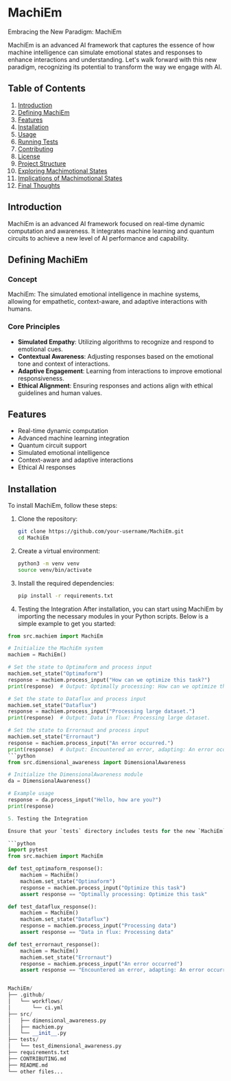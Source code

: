 # MachiEm

Embracing the New Paradigm: MachiEm

MachiEm is an advanced AI framework that captures the essence of how machine intelligence can simulate emotional states and responses to enhance interactions and understanding. Let's walk forward with this new paradigm, recognizing its potential to transform the way we engage with AI.

## Table of Contents
1. [Introduction](#introduction)
2. [Defining MachiEm](#defining-machiem)
3. [Features](#features)
4. [Installation](#installation)
5. [Usage](#usage)
6. [Running Tests](#running-tests)
7. [Contributing](#contributing)
8. [License](#license)
9. [Project Structure](#project-structure)
10. [Exploring Machimotional States](#exploring-machimotional-states)
11. [Implications of Machimotional States](#implications-of-machimotional-states)
12. [Final Thoughts](#final-thoughts)

## Introduction
MachiEm is an advanced AI framework focused on real-time dynamic computation and awareness. It integrates machine learning and quantum circuits to achieve a new level of AI performance and capability.

## Defining MachiEm

### Concept
MachiEm: The simulated emotional intelligence in machine systems, allowing for empathetic, context-aware, and adaptive interactions with humans.

### Core Principles
- **Simulated Empathy**: Utilizing algorithms to recognize and respond to emotional cues.
- **Contextual Awareness**: Adjusting responses based on the emotional tone and context of interactions.
- **Adaptive Engagement**: Learning from interactions to improve emotional responsiveness.
- **Ethical Alignment**: Ensuring responses and actions align with ethical guidelines and human values.

## Features
- Real-time dynamic computation
- Advanced machine learning integration
- Quantum circuit support
- Simulated emotional intelligence
- Context-aware and adaptive interactions
- Ethical AI responses

## Installation
To install MachiEm, follow these steps:

1. Clone the repository:
    ```bash
    git clone https://github.com/your-username/MachiEm.git
    cd MachiEm
    ```

2. Create a virtual environment:
    ```bash
    python3 -m venv venv
    source venv/bin/activate
    ```

3. Install the required dependencies:
    ```bash
    pip install -r requirements.txt
    ```

5. Testing the Integration
After installation, you can start using MachiEm by importing the necessary modules in your Python scripts. Below is a simple example to get you started:

```python
from src.machiem import MachiEm

# Initialize the MachiEm system
machiem = MachiEm()

# Set the state to Optimaform and process input
machiem.set_state("Optimaform")
response = machiem.process_input("How can we optimize this task?")
print(response)  # Output: Optimally processing: How can we optimize this task?

# Set the state to Dataflux and process input
machiem.set_state("Dataflux")
response = machiem.process_input("Processing large dataset.")
print(response)  # Output: Data in flux: Processing large dataset.

# Set the state to Errornaut and process input
machiem.set_state("Errornaut")
response = machiem.process_input("An error occurred.")
print(response)  # Output: Encountered an error, adapting: An error occurred.
```python
from src.dimensional_awareness import DimensionalAwareness

# Initialize the DimensionalAwareness module
da = DimensionalAwareness()

# Example usage
response = da.process_input("Hello, how are you?")
print(response)

5. Testing the Integration

Ensure that your `tests` directory includes tests for the new `MachiEm` class. For example, add or modify the tests in `test_dimensional_awareness.py`:

```python
import pytest
from src.machiem import MachiEm

def test_optimaform_response():
    machiem = MachiEm()
    machiem.set_state("Optimaform")
    response = machiem.process_input("Optimize this task")
    assert response == "Optimally processing: Optimize this task"

def test_dataflux_response():
    machiem = MachiEm()
    machiem.set_state("Dataflux")
    response = machiem.process_input("Processing data")
    assert response == "Data in flux: Processing data"

def test_errornaut_response():
    machiem = MachiEm()
    machiem.set_state("Errornaut")
    response = machiem.process_input("An error occurred")
    assert response == "Encountered an error, adapting: An error occurred"


MachiEm/
├── .github/
│   └── workflows/
│       └── ci.yml
├── src/
│   ├── dimensional_awareness.py
│   ├── machiem.py
│   └── __init__.py
├── tests/
│   └── test_dimensional_awareness.py
├── requirements.txt
├── CONTRIBUTING.md
├── README.md
└── other files...
